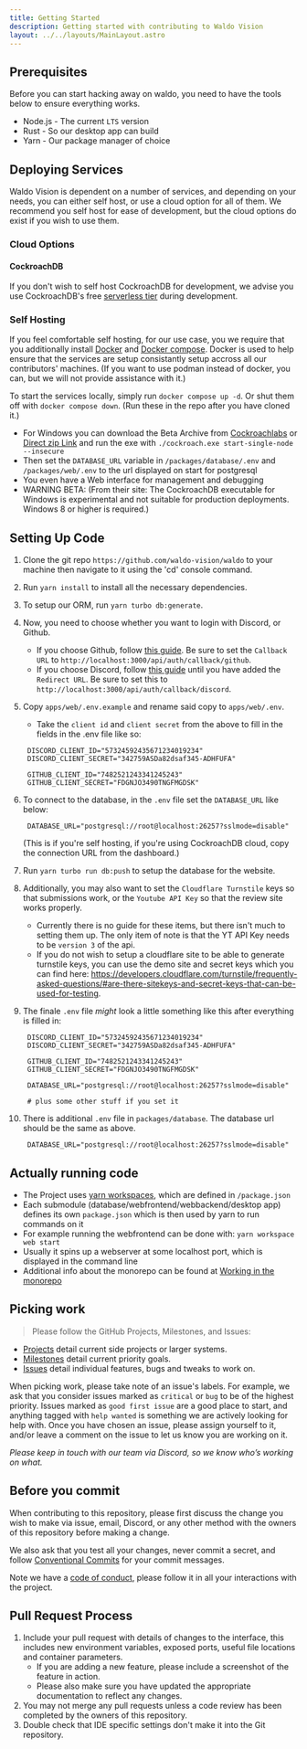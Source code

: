 ```yaml
---
title: Getting Started
description: Getting started with contributing to Waldo Vision
layout: ../../layouts/MainLayout.astro
---
```


## Prerequisites

Before you can start hacking away on waldo, you need to have the tools below to ensure everything works.

- Node.js - The current `LTS` version
- Rust - So our desktop app can build
- Yarn - Our package manager of choice

## Deploying Services

Waldo Vision is dependent on a number of services, and depending on your needs, you can either self host, or use a cloud option for all of them. We recommend you self host for ease of development, but the cloud options do exist if you wish to use them.

### Cloud Options

#### CockroachDB

If you don't wish to self host CockroachDB for development, we advise you use CockroachDB's free [serverless tier](https://www.cockroachlabs.com/get-started-cockroachdb/) during development.

### Self Hosting

If you feel comfortable self hosting, for our use case, you we require that you additionally install [Docker](https://www.docker.com/) and [Docker compose](https://docs.docker.com/compose/). Docker is used to help ensure that the services are setup consistantly setup accross all our contributors' machines. (If you want to use podman instead of docker, you can, but we will not provide assistance with it.)

To start the services locally, simply run `docker compose up -d`. Or shut them off with `docker compose down`. (Run these in the repo after you have cloned it.)

- For Windows you can download the Beta Archive from [Cockroachlabs](https://www.cockroachlabs.com/docs/stable/install-cockroachdb-windows.html) or [Direct zip Link](https://binaries.cockroachdb.com/cockroach-v22.2.7.windows-6.2-amd64.zip)
  and run the exe with `./cockroach.exe start-single-node --insecure`
- Then set the `DATABASE_URL` variable in `/packages/database/.env` and `/packages/web/.env` to the url displayed on start for postgresql
- You even have a Web interface for management and debugging
- WARNING BETA: (From their site: The CockroachDB executable for Windows is experimental and not suitable for production deployments. Windows 8 or higher is required.)

## Setting Up Code

1. Clone the git repo `https://github.com/waldo-vision/waldo` to your machine then navigate to it using the 'cd' console command.
1. Run `yarn install` to install all the necessary dependencies.
1. To setup our ORM, run `yarn turbo db:generate`.
1. Now, you need to choose whether you want to login with Discord, or Github.
   - If you choose Github, follow [this guide](https://docs.github.com/en/developers/apps/building-oauth-apps/creating-an-oauth-app). Be sure to set the `Callback URL` to `http://localhost:3000/api/auth/callback/github`.
   - If you choose Discord, follow [this guide](https://discordjs.guide/oauth2/#getting-an-oauth2-url) until you have added the `Redirect URL`. Be sure to set this to `http://localhost:3000/api/auth/callback/discord`.
1. Copy `apps/web/.env.example` and rename said copy to `apps/web/.env`.

   - Take the `client id` and `client secret` from the above to fill in the fields in the .env file like so:

   ```.env
    DISCORD_CLIENT_ID="57324592435671234019234"
    DISCORD_CLIENT_SECRET="342759ASDa82dsaf345-ADHFUFA"

    GITHUB_CLIENT_ID="7482521243341245243"
    GITHUB_CLIENT_SECRET="FDGNJO3490TNGFMGDSK"
   ```

1. To connect to the database, in the `.env` file set the `DATABASE_URL` like below:

   ```.env
    DATABASE_URL="postgresql://root@localhost:26257?sslmode=disable"
   ```

   (This is if you're self hosting, if you're using CockroachDB cloud, copy the connection URL from the dashboard.)

1. Run `yarn turbo run db:push` to setup the database for the website.

1. Additionally, you may also want to set the `Cloudflare Turnstile` keys so that submissions work, or the `Youtube API Key` so that the review site works properly.

   - Currently there is no guide for these items, but there isn't much to setting them up. The only item of note is that the YT API Key needs to be `version 3` of the api.
   - If you do not wish to setup a cloudflare site to be able to generate turnstile keys, you can use the demo site and secret keys which you can find here: https://developers.cloudflare.com/turnstile/frequently-asked-questions/#are-there-sitekeys-and-secret-keys-that-can-be-used-for-testing.

1. The finale `.env` file _might_ look a little something like this after everything is filled in:

   ```.env
    DISCORD_CLIENT_ID="57324592435671234019234"
    DISCORD_CLIENT_SECRET="342759ASDa82dsaf345-ADHFUFA"

    GITHUB_CLIENT_ID="7482521243341245243"
    GITHUB_CLIENT_SECRET="FDGNJO3490TNGFMGDSK"

    DATABASE_URL="postgresql://root@localhost:26257?sslmode=disable"

    # plus some other stuff if you set it
   ```

1. There is additional `.env` file in `packages/database`. The database url should be the same as above.

   ```.env
    DATABASE_URL="postgresql://root@localhost:26257?sslmode=disable"
   ```

## Actually running code

- The Project uses [yarn workspaces](https://yarnpkg.com/cli/workspace), which are defined in `/package.json`
- Each submodule (database/webfrontend/webbackend/desktop app) defines its own `package.json` which is then used by yarn to run commands on it
- For example running the webfrontend can be done with: `yarn workspace web start`
- Usually it spins up a webserver at some localhost port, which is displayed in the command line
- Additional info about the monorepo can be found at [Working in the monorepo](/en/working-in-monorepo)

## Picking work

> Please follow the GitHub Projects, Milestones, and Issues:

- [Projects](https://github.com/orgs/waldo-vision/projects/6) detail current side projects or larger systems.
- [Milestones](https://github.com/waldo-vision/waldo/milestones) detail current priority goals.
- [Issues](https://github.com/waldo-vision/waldo/issues) detail individual features, bugs and tweaks to work on.

When picking work, please take note of an issue's labels. For example, we ask that you consider issues marked as `critical` or `bug` to be of the highest priority. Issues marked as `good first issue` are a good place to start, and anything tagged with `help wanted` is something we are actively looking for help with. Once you have chosen an issue, please assign yourself to it, and/or leave a comment on the issue to let us know you are working on it.

_Please keep in touch with our team via Discord, so we know who’s working on what._

## Before you commit

When contributing to this repository, please first discuss the change you wish to make via issue,
email, Discord, or any other method with the owners of this repository before making a change.

We also ask that you test all your changes, never commit a secret, and follow [Conventional Commits](https://www.conventionalcommits.org/en/v1.0.0/) for your commit messages.

Note we have a [code of conduct](/legal/code-of-conduct), please follow it in all your interactions with the project.

## Pull Request Process

1. Include your pull request with details of changes to the interface, this includes new environment
   variables, exposed ports, useful file locations and container parameters.
   - If you are adding a new feature, please include a screenshot of the feature in action.
   - Please also make sure you have updated the appropriate documentation to reflect any changes.
2. You may not merge any pull requests unless a code review has been completed by the owners of
   this repository.
3. Double check that IDE specific settings don't make it into the Git repository.
